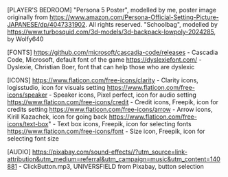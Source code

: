 [PLAYER'S BEDROOM]
"Persona 5 Poster", modelled by me, poster image originally from https://www.amazon.com/Persona-Official-Setting-Picture-JAPANESE/dp/4047331902. All rights reserved.
"Schoolbag", modelled by https://www.turbosquid.com/3d-models/3d-backpack-lowpoly-2024285, by Wolfy640


[FONTS]
https://github.com/microsoft/cascadia-code/releases - Cascadia Code, Microsoft, default font of the game
https://dyslexiefont.com/ - Dyslexie, Christian Boer, font that can help those who are dyslexic


[ICONS]
https://www.flaticon.com/free-icons/clarity - Clarity icons, logisstudio, icon for visuals setting
https://www.flaticon.com/free-icons/speaker - Speaker icons, Pixel perfect, icon for audio setting
https://www.flaticon.com/free-icons/credit - Credit icons, Freepik, icon for credits setting
https://www.flaticon.com/free-icons/arrow - Arrow icons, Kirill Kazachek, icon for going back
https://www.flaticon.com/free-icons/text-box" - Text box icons, Freepik, icon for selecting fonts
https://www.flaticon.com/free-icons/font - Size icon, Freepik, icon for selecting font size</a>

[AUDIO]
https://pixabay.com/sound-effects//?utm_source=link-attribution&utm_medium=referral&utm_campaign=music&utm_content=140881 - ClickButton.mp3, UNIVERSFIELD from Pixabay, button selection